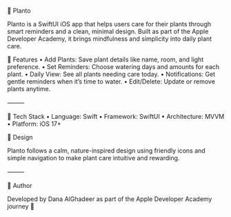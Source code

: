 🌱 Planto

Planto is a SwiftUI iOS app that helps users care for their plants through smart reminders and a clean, minimal design. Built as part of the Apple Developer Academy, 
it brings mindfulness and simplicity into daily plant care.

🌿 Features
	•	Add Plants: Save plant details like name, room, and light preference.
	•	Set Reminders: Choose watering days and amounts for each plant.
	•	Daily View: See all plants needing care today.
	•	Notifications: Get gentle reminders when it’s time to water.
	•	Edit/Delete: Update or remove plants anytime.

⸻

🧠 Tech Stack
	•	Language: Swift
	•	Framework: SwiftUI
	•	Architecture: MVVM
	•	Platform: iOS 17+

🎨 Design

Planto follows a calm, nature-inspired design using friendly icons and simple navigation to make plant care intuitive and rewarding.

⸻

🌸 Author

Developed by Dana AlGhadeer
as part of the Apple Developer Academy journey 🌿
